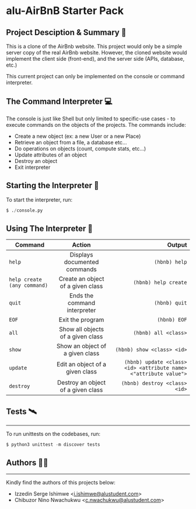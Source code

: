 # alu-AirBnB Starter Pack

## Project Desciption & Summary :memo:

This is a clone of the AirBnb website. This project would only be a simple server copy of the real AirBnb website. However, the cloned website would implement the client side (front-end), and the server side (APIs, database, etc.)

This current project can only be implemented on the console or command interpreter. 

## The Command Interpreter :computer:

The console is just like Shell but only limited to specific-use cases - to execute commands on the objects of the projects. The commands include: 

* Create a new object (ex: a new User or a new Place)
* Retrieve an object from a file, a database etc… 
* Do operations on objects (count, compute stats, etc…) 
* Update attributes of an object 
* Destroy an object 
* Exit interpreter

## Starting the Interpreter :rocket:

To start the interpreter, run:

```python
$ ./console.py
```


## Using The Interpreter :repeat:

| Command | Action | Output | 
|---------- |:-------------: |------: | 
| `help` | Displays documented commands | `(hbnb) help` | 
| `help create (any command)` | Create an object of a given class | `(hbnb) help create` |
| `quit` | Ends the command interpreter | `(hbnb) quit` |
| `EOF` | Exit the program | `(hbnb) EOF` |
| `all` | Show all objects of a given class | `(hbnb) all <class>` |
| `show` | Show an object of a given class | `(hbnb) show <class> <id>` |
| `update` | Edit an object of a given class | `(hbnb) update <class> <id> <attribute name> <"attribute value">` |
| `destroy` | Destroy an object of a given class | `(hbnb) destroy <class> <id>` | 

## Tests :artificial_satellite:
---

To run unittests on the codebases, run: 

```python
$ python3 unittest -m discover tests
```

## Authors :man_technologist:
---

Kindly find the authors of this projects below: 

* Izzedin Serge Ishimwe <<i.ishimwe@alustudent.com>>
* Chibuzor Nino Nwachukwu <<c.nwachukwu@alustudent.com>>
